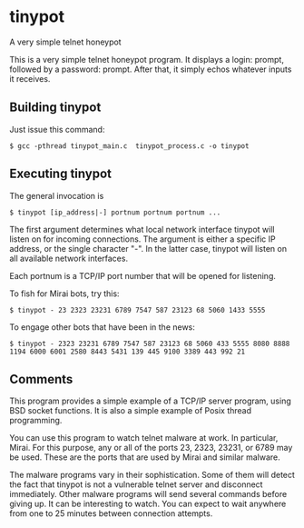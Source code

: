 # tinypot
A very simple telnet honeypot

This is a very simple telnet honeypot program. It displays a login: prompt, followed by a password: prompt. After that, it simply echos whatever inputs it receives.

## Building tinypot
Just issue this command:
```
$ gcc -pthread tinypot_main.c  tinypot_process.c -o tinypot
```

## Executing tinypot
The general invocation is
```
$ tinypot [ip_address|-] portnum portnum portnum ...
```
The first argument determines what local network interface tinypot will listen on for incoming connections. The argument is either a specific IP address, or the single character "-". In the latter case, tinypot will listen on all available network interfaces.

Each portnum is a TCP/IP port number that will be opened for listening.

To fish for Mirai bots, try this:
```
$ tinypot - 23 2323 23231 6789 7547 587 23123 68 5060 1433 5555
```
To engage other bots that have been in the news:
```
$ tinypot - 2323 23231 6789 7547 587 23123 68 5060 433 5555 8080 8888 1194 6000 6001 2580 8443 5431 139 445 9100 3389 443 992 21
```

## Comments
This program provides a simple example of a TCP/IP server program, using BSD socket functions. It is also a simple example of Posix thread programming.

You can use this program to watch telnet malware at work. In particular, Mirai. For this purpose, any or all of the ports 23, 2323, 23231, or 6789 may be used. These are the ports that are used by Mirai and similar malware.

The malware programs vary in their sophistication. Some of them will detect the fact that tinypot is not a vulnerable telnet server and disconnect immediately. Other malware programs will send several commands before giving up. It can be interesting to watch. You can expect to wait anywhere from one to 25 minutes between connection attempts.
